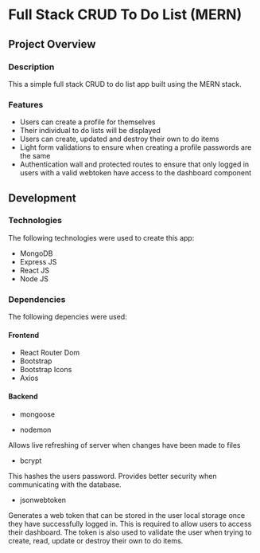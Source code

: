 # Full Stack CRUD To Do List (MERN)

## Project Overview

### Description

This a simple full stack CRUD to do list app built using the MERN stack.

### Features

- Users can create a profile for themselves
- Their individual to do lists will be displayed
- Users can create, updated and destroy their own to do items
- Light form validations to ensure when creating a profile passwords are the same
- Authentication wall and protected routes to ensure that only logged in users with a valid webtoken have access to the dashboard component

## Development

### Technologies

The following technologies were used to create this app:

- MongoDB
- Express JS
- React JS
- Node JS

### Dependencies

The following depencies were used:

#### Frontend

- React Router Dom
- Bootstrap
- Bootstrap Icons
- Axios

#### Backend

- mongoose

- nodemon

Allows live refreshing of server when changes have been made to files

- bcrypt

This hashes the users password. Provides better security when communicating with the database.

- jsonwebtoken

Generates a web token that can be stored in the user local storage once they have successfully logged in. This is required to allow users to access their dashboard. The token is also used to validate the user when trying to create, read, update or destroy their own to do items.
